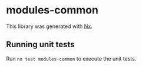 # modules-common

This library was generated with [Nx](https://nx.dev).

## Running unit tests

Run `nx test modules-common` to execute the unit tests.
